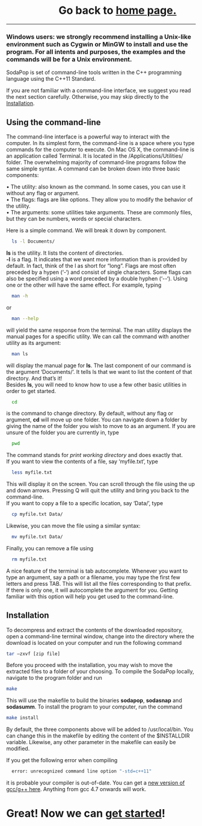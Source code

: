 # &nbsp;&nbsp;&nbsp;&nbsp;&nbsp;&nbsp;&nbsp;&nbsp;&nbsp;&nbsp;&nbsp;&nbsp;&nbsp;&nbsp;&nbsp;&nbsp;&nbsp;&nbsp;&nbsp;&nbsp;&nbsp;Go back to [home page.](index.md)

***

### Windows users: we strongly recommend installing a Unix-like environment such as Cygwin or MinGW to install and use the program. For all intents and purposes, the examples and the commands will be for a Unix environment.

SodaPop is set of command-line tools written in the C++ programming language using the C++11 Standard.

If you are not familiar with a command-line interface, we suggest you read the next section carefully. Otherwise, you may skip directly to the [Installation](#installation).

## Using the command-line

The command-line interface is a powerful way to interact with the computer. In its simplest form, the command-line is a space where you type commands for the computer to execute. On Mac OS X, the command-line is an application called Terminal. It is located in the /Applications/Utilities/ folder. 
The overwhelming majority of command-line programs follow the same simple syntax. A command can be broken down into three basic components:

  •	The utility: also known as the command. In some cases, you can use it without any flag or argument.  
  •	The flags: flags are like options. They allow you to modify the behavior of the utility.   
  •	The arguments: some utilities take arguments. These are commonly files, but they can be numbers, words or special characters.  

Here is a simple command. We will break it down by component.

```bash
  ls -l Documents/
```  

**ls** is the utility. It lists the content of directories.  
**-l** is a flag. It indicates that we want more information than is provided by default. In fact, think of the l as short for “long”. Flags are most often preceded by a hypen (‘-‘) and consist of single characters. Some flags can also be specified using a word preceded by a double hyphen (‘--‘). Using one or the other will have the same effect. For example, typing

```bash
  man -h
```
or

```bash
  man --help
```

will yield the same response from the terminal. The man utility displays the manual pages for a specific utility. We can call the command with another utility as its argument: 

```bash
  man ls
```  

will display the manual page for **ls**.
The last component of our command is the argument ‘Documents/’. It tells ls that we want to list the content of that directory. And that’s it!  
Besides **ls**, you will need to know how to use a few other basic utilities in order to get started.

```bash
  cd
```  

is the command to change directory. By default, without any flag or argument, **cd** will move up one folder. You can navigate down a folder by giving the name of the folder you wish to move to as an argument. If you are unsure of the folder you are currently in, type

```bash
  pwd
```  

The command stands for *print working directory* and does exactly that.  
If you want to view the contents of a file, say ‘myfile.txt’, type

```bash
  less myfile.txt
```  

This will display it on the screen. You can scroll through the file using the up and down arrows. Pressing Q will quit the utility and bring you back to the command-line.  
If you want to copy a file to a specific location, say ‘Data/’, type

```bash
  cp myfile.txt Data/
```  

Likewise, you can move the file using a similar syntax:

```bash
  mv myfile.txt Data/
```  

Finally, you can remove a file using

```bash
  rm myfile.txt
```  

A nice feature of the terminal is tab autocomplete. Whenever you want to type an argument, say a path or a filename, you may type the first few letters and press TAB. This will list all the files corresponding to that prefix. If there is only one, it will autocomplete the argument for you. Getting familiar with this option will help you get used to the command-line.

<a name="installation"/>

## Installation

To decompress and extract the contents of the downloaded repository, open a command-line terminal window, change into the directory where the download is located on your computer and run the following command

```bash
tar –zxvf [zip file]
```

Before you proceed with the installation, you may wish to move the extracted files to a folder of your choosing. To compile the SodaPop locally, navigate to the program folder and run

```bash
make
```

This will use the makefile to build the binaries **sodapop**, **sodasnap** and **sodasumm**. To install the program to your computer, run the command


```bash
make install
```

By default, the three components above will be added to /usr/local/bin. You can change this in the makefile by editing the content of the $INSTALLDIR variable. Likewise, any other parameter in the makefile can easily be modified.

If you get the following error when compiling

```bash
  error: unrecognized command line option "-std=c++11"
```  
it is probable your compiler is out-of-date. You can get a [new version of gcc/g++ here](https://gcc.gnu.org/). Anything from gcc 4.7 onwards will work.

# Great! Now we can [get started](Running-a-basic-simulation.md)! 
